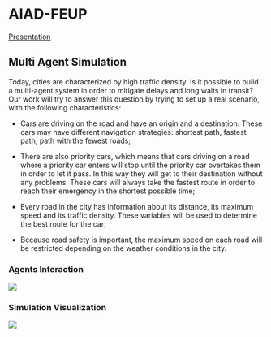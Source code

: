 # AIAD-FEUP

[Presentation](https://github.com/JoaoAbelha/AIAD-FEUP/blob/main/AIAD_Grupo23_Trabalho2.pdf)

## Multi Agent Simulation

Today, cities are characterized by high traffic density. Is it possible to build a multi-agent system in order to mitigate delays and long waits in transit? Our work will try to answer this question by trying to set up a real scenario, with the following characteristics: 

* Cars are driving on the road and have an origin and a destination. These cars may have different navigation strategies: shortest path, fastest path, path with the fewest roads;

* There are also priority cars, which means that cars driving on a road where a priority car enters will stop until the priority car overtakes them in order to let it pass. In this way they will get to their destination without any problems. These cars will always take the fastest route in order to reach their emergency in the shortest possible time;

* Every road in the city has information about its distance, its maximum speed and its traffic density. These variables will be used to determine the best route for the car;

* Because road safety is important, the maximum speed on each road will be restricted depending on the weather conditions in the city.

### Agents Interaction

![](https://i.imgur.com/4jslQqv.png)

### Simulation Visualization

![](https://i.imgur.com/9W7U5LY.gif)



